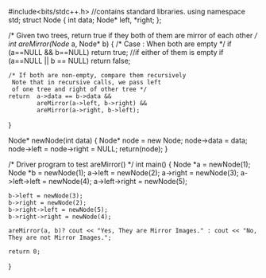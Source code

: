 #include<bits/stdc++.h>  //contains standard libraries.
using namespace std; 
struct Node 
{ 
    int data; 
    Node* left, *right; 
}; 
  
/* Given two trees, return true if they both of them are 
   mirror of each other */
int areMirror(Node* a, Node* b) 
{ 
    /* Case : When both are empty */
    if (a==NULL && b==NULL) 
        return true; 
  //if either of them is empty 
    if (a==NULL || b == NULL) 
        return false; 
  
    /* If both are non-empty, compare them recursively 
     Note that in recursive calls, we pass left 
     of one tree and right of other tree */
    return  a->data == b->data && 
            areMirror(a->left, b->right) && 
            areMirror(a->right, b->left); 
} 
  
Node* newNode(int data) 
{ 
    Node* node = new Node; 
    node->data  = data; 
    node->left  =  node->right  = NULL; 
    return(node); 
} 
  
/* Driver program to test areMirror() */
int main() 
{ 
    Node *a = newNode(1); 
    Node *b = newNode(1); 
    a->left = newNode(2); 
    a->right = newNode(3); 
    a->left->left  = newNode(4); 
    a->left->right = newNode(5); 
  
    b->left = newNode(3); 
    b->right = newNode(2); 
    b->right->left = newNode(5); 
    b->right->right = newNode(4); 
  
    areMirror(a, b)? cout << "Yes, They are Mirror Images." : cout << "No, They are not Mirror Images."; 
  
    return 0; 
} 

